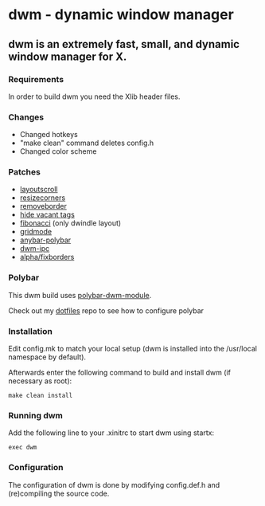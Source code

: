 # dwm - dynamic window manager
## dwm is an extremely fast, small, and dynamic window manager for X.


### Requirements

In order to build dwm you need the Xlib header files.

### Changes

* Changed hotkeys
* "make clean" command deletes config.h
* Changed color scheme

### Patches

* [layoutscroll](https://dwm.suckless.org/patches/layoutscroll/)
* [resizecorners](https://dwm.suckless.org/patches/resizecorners/)
* [removeborder](https://dwm.suckless.org/patches/removeborder/)
* [hide vacant tags](https://dwm.suckless.org/patches/hide_vacant_tags/)
* [fibonacci](https://dwm.suckless.org/patches/fibonacci/) (only dwindle layout)
* [gridmode](https://dwm.suckless.org/patches/gridmode/)
* [anybar-polybar](https://github.com/mihirlad55/dwm-anybar)
* [dwm-ipc](https://github.com/mihirlad55/dwm-ipc)
* [alpha/fixborders](https://dwm.suckless.org/patches/alpha/)

### Polybar

This dwm build uses [polybar-dwm-module](https://github.com/mihirlad55/polybar-dwm-module).

Check out my [dotfiles](https://github.com/Senderman/dotfiles/tree/master/polybar/.config/polybar) repo to see how to configure polybar


### Installation

Edit config.mk to match your local setup (dwm is installed into
the /usr/local namespace by default).

Afterwards enter the following command to build and install dwm (if
necessary as root):

`make clean install`


### Running dwm

Add the following line to your .xinitrc to start dwm using startx:

`exec dwm`

### Configuration

The configuration of dwm is done by modifying config.def.h
and (re)compiling the source code.
